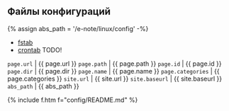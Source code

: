 ## Файлы конфигураций

{% assign abs_path = '/e-note/linux/config' -%}

- [fstab]({{abs_path}}/fstab) 
- [crontab]({{abs_path}}/crontab) <span class="r">TODO!</span>

`page.url` | {{ page.url }}
`page.path` | {{ page.path }}
`page.id` | {{ page.id }}
`page.dir` | {{ page.dir }}
`page.name` | {{ page.name }}
`page.categories` | {{ page.categories }}
`site.url` | {{ site.url }}
`site.baseurl` | {{ site.baseurl }}
`abs_path` | {{ abs_path }}

{% include f.htm f="config/README.md" %}

